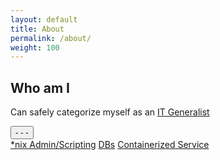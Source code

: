 ```yaml
---
layout: default
title: About
permalink: /about/
weight: 100
---
```

## Who am I
Can safely categorize myself as an [IT Generalist](https://en.wikipedia.org/wiki/Information_technology_generalist)

<div class="dropdown">
  <button class="dropbtn">- - -</button>
  <div class="dropdown-content">
  <a href="#">*nix Admin/Scripting</a>
  <a href="#">DBs</a>
  <a href="#">Containerized Service</a>
  </div>
</div>



[jekyll-organization]: https://github.com/jekyll
